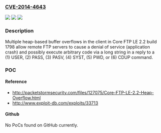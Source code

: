 ### [CVE-2014-4643](https://cve.mitre.org/cgi-bin/cvename.cgi?name=CVE-2014-4643)
![](https://img.shields.io/static/v1?label=Product&message=n%2Fa&color=blue)
![](https://img.shields.io/static/v1?label=Version&message=n%2Fa&color=blue)
![](https://img.shields.io/static/v1?label=Vulnerability&message=n%2Fa&color=brighgreen)

### Description

Multiple heap-based buffer overflows in the client in Core FTP LE 2.2 build 1798 allow remote FTP servers to cause a denial of service (application crash) and possibly execute arbitrary code via a long string in a reply to a (1) USER, (2) PASS, (3) PASV, (4) SYST, (5) PWD, or (6) CDUP command.

### POC

#### Reference
- http://packetstormsecurity.com/files/127075/Core-FTP-LE-2.2-Heap-Overflow.html
- http://www.exploit-db.com/exploits/33713

#### Github
No PoCs found on GitHub currently.

